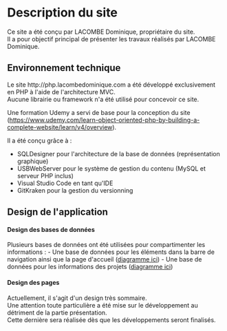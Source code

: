 <h1>Description du site</h1>
Ce site a été conçu par LACOMBE Dominique, propriétaire du site.<br>
Il a pour objectif principal de présenter les travaux réalisés par LACOMBE Dominique.

<h2>Environnement technique</h2>
Le site http://php.lacombedominique.com a été développé exclusivement en PHP à l'aide de l'architecture MVC.<br>
Aucune librairie ou framework n'a été utilisé pour concevoir ce site.

Une formation Udemy a servi de base pour la conception du site (https://www.udemy.com/learn-object-oriented-php-by-building-a-complete-website/learn/v4/overview).

Il a été conçu grâce à :
- SQLDesigner pour l'architecture de la base de données (représentation graphique)
- USBWebServer pour le système de gestion du contenu (MySQL et serveur PHP inclus)
- Visual Studio Code en tant qu'IDE
- GitKraken pour la gestion du versionning

<h2>Design de l'application</h2>

<h4>Design des bases de données</h4>
Plusieurs bases de données ont été utilisées pour compartimenter les informations :
- Une base de données pour les éléments dans la barre de navigation ainsi que la page d'accueil (<a href="http://www.lacombedominique.com/assets/images/schemas/schema_web.png">diagramme ici</a>)
- Une base de données pour les informations des projets  (<a href="http://www.lacombedominique.com/assets/images/schemas/schema_projects.png">diagramme ici</a>)

<h4>Design des pages</h4>
Actuellement, il s'agit d'un design très sommaire.<br>
Une attention toute particulière a été mise sur le développement au détriment de la partie présentation.<br>
Cette dernière sera réalisée dès que les développements seront finalisés.<br>
